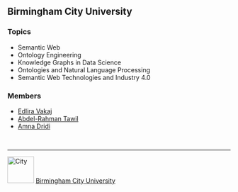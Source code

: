 
<h2>Birmingham City University</h2>
<h3>Topics</h3>
<ul>
<li>Semantic Web</li>
<li>Ontology Engineering</li>
<li>Knowledge Graphs in Data Science</li>
<li>Ontologies and Natural Language Processing</li>
<li>Semantic Web Technologies and Industry 4.0</li>
</ul>
<h3>Members</h3>
<ul>
<li><a href="https://www.bcu.ac.uk/computing/about-us/our-staff/edlira-vakaj">Edlira Vakaj</a></li>
<li><a href="https://www.bcu.ac.uk/computing/about-us/our-staff/abdel-rahman-tawil">Abdel-Rahman Tawil</a></li>
<li><a href="https://scholar.google.com/citations?user=sByISjAAAAAJ">Amna Dridi</a></li>
</ul>
<article class="markdown-body entry-content container-lg">
<p>&nbsp;</p>
<hr />
<p><a href="https://raw.githubusercontent.com/turing-knowledge-graphs/teaching/main/city/city-logo.jpg" target="_blank" rel="noopener noreferrer"><img style="max-width: 100%;" src="https://raw.githubusercontent.com/turing-knowledge-graphs/teaching/main/bcu/bcu-logo.jpg" alt="City" width="60" /></a> <a href="https://www.bcu.ac.uk/" rel="nofollow">Birmingham City University</a></p>
</article>
